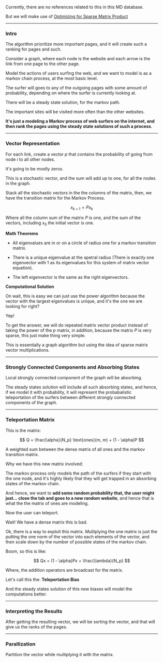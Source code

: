 Currently, there are no references related to this in this MD database. 

But we will make use of [Optimizing for Sparse Matrix Product](Optimizing%20for%20Sparse%20Matrix%20Product.md)

---
### **Intro**

The algorithm prioritize more important pages, and it will create such a ranking for pages and such. 

Consider a graph, where each node is the website and each arrow is the link from one page to the other page. 

Model the actions of users surfing the web, and we want to model is as a markov chain process, at the most basic level. 

The surfer will goes to any of the outgoing pages with some amount of probability, depending on where the surfer is currently looking at. 

There will be a steady state solution, for the markov path. 

The important sites will be visited more often than the other websites. 

**It's just a modeling a Markov process of web surfers on the internet, and then rank the pages using the steady state solutions of such a process**. 


---
### **Vector Representation**

For each link, create a vector $p$ that contains the probability of going from node $i$ to all other nodes. 

It's going to be mostly zeros. 

This is a stochastic vector, and the sum will add up to one, for all the nodes in the graph. 

Stack all the stochastic vectors in the the columns of the matrix, then, we have the transition matrix for the Markov Process. 

$$
x_{k + 1} = Px_{k}
$$

Where all the column sum of the matrix $P$ is one, and the sum of the vectors, including $x_0$ the initial vector is one.

**Math Theorems**

* All eigenvalues are in or on a circle of radius one for a markov transition matrix. 

* There is a unique eigenvalue at the spetral radius (There is exactly one eigenvector with 1 as its eigenvalues for this system of matrix vector equation). 

* The left eigenvector is the same as the right eigenvectors. 

**Computational Solution**

On wait, this is easy we can just use the power algorithm because the vector with the largest eigenvalues is unique, and it's the one we are looking for right? 

Yep!

To get the answer, we will do repeated matrix vector product instead of taking the power of the $p$ matrix, in addition, because the matrix $P$ is very sparse, this just make thing very simple. 

This is essentially a graph algorithm but using the idea of sparse matrix vector multiplications. 

---
### **Strongly Connected Components and Absorbing States**

Local strongly connected component of the graph will be absorbing. 

The steady states solution will include all such absorbing states, and hence, if we model it with probability, it will represent the probabalistic teleportation of the surfers between different strongly connected components of the graph. 

---
### **Teleportation Matrix**

This is the matrix: 

$$
Q = \frac{\alpha}{N_p} \text{ones}(m, m) + (1 - \alpha)P
$$

A weighted sum between the dense matrix of all ones and the markov transition matrix. 

Why we have this new matrix involved: 

The markov process only models the path of the surfers if they start with the one node, and it's highly likely that they will get trapped in an absorbing states of the markov chain.

And hence, we want to **add some random probability that, the user might just... close the tab and goes to a new random website**, and hence that is what the the matrix of ones are modeling. 

Now the user can teleport. 

Wait! We have a dense matrix this is bad. 

Ok, there is a way to exploit this matrix. Mulitplying the one matrix is just the putting the one norm of the vector into each elements of the vector, and then scale down by the number of possible states of the markov chain. 

Boom, so this is like: 

$$
Qx = (1 - \alpha)Px + \frac{\lambda}{N_p}
$$

Where, the addition operators are broadcast for the matrix. 

Let's call this the: **Teleportation Bias**

And the steady states solution of this new biases will model the computations better. 

---
### **Interpreting the Results**

After getting the resulting vector, we will be sorting the vector, and that will give us the ranks of the pages. 

---
### **Parallization**

Partition the vector while multiplying it with the matrix. 




